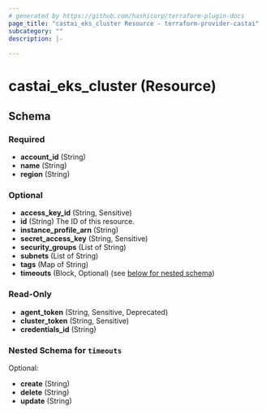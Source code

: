 ```yaml
---
# generated by https://github.com/hashicorp/terraform-plugin-docs
page_title: "castai_eks_cluster Resource - terraform-provider-castai"
subcategory: ""
description: |-
  
---
```


# castai_eks_cluster (Resource)





<!-- schema generated by tfplugindocs -->
## Schema

### Required

- **account_id** (String)
- **name** (String)
- **region** (String)

### Optional

- **access_key_id** (String, Sensitive)
- **id** (String) The ID of this resource.
- **instance_profile_arn** (String)
- **secret_access_key** (String, Sensitive)
- **security_groups** (List of String)
- **subnets** (List of String)
- **tags** (Map of String)
- **timeouts** (Block, Optional) (see [below for nested schema](#nestedblock--timeouts))

### Read-Only

- **agent_token** (String, Sensitive, Deprecated)
- **cluster_token** (String, Sensitive)
- **credentials_id** (String)

<a id="nestedblock--timeouts"></a>
### Nested Schema for `timeouts`

Optional:

- **create** (String)
- **delete** (String)
- **update** (String)


